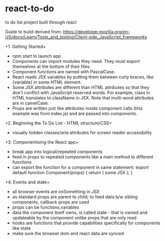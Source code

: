 # react-to-do
to do list project built through react

Guide to build derived from: https://developer.mozilla.org/en-US/docs/Learn/Tools_and_testing/Client-side_JavaScript_frameworks

+1. Getting Started+
* npm start to launch app
* Components can import modules they need. They must export themselves at the bottom of their files.
* Component functions are named with PascalCase.
* React reads JSX variables by putting them between curly braces, like {variable} in some HTML element.
* Some JSX attributes are different than HTML attributes so that they don't conflict with JavaScript reserved words. For example, class in HTML translates to className in JSX. Note that multi-word attributes are in camelCase.
* Props are written just like attributes inside component calls (this example was from index.js) and are passed into components.

+2. Beginning the To Do List - HTML structure/CSS+
* visually hidden classes/aria attributes for screen reader accessibility 

+3. Componentising the React app+
* break app into logical/repeated components
* feed in props to repeated components like a main method to different functions
* can export the function for a component in same statement: export default function Component(props) { return ( some JSX ); }

+4. Events and state+
* all browser events are onSomething in JSX
* as standard props are parent to child; to feed data b/w sibling components, callback props are used
* props can be functions,variables
* data the component itself owns, is called state - that is owned and updateable by the component unlike props that are only read
* hooks are functions that provide capabilities specifically for components like state
* make sure the browser dom and react data are synced